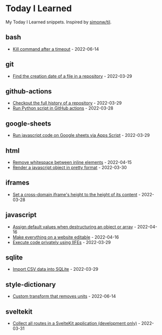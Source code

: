 # Today I Learned

My Today I Learned snippets. Inspired by [simonw/til](https://github.com/simonw/til).

<!-- entries: start -->

## bash

- [Kill command after a timeout](bash/kill-command-after-timeout.md) - 2022-06-14

## git

- [Find the creation date of a file in a repository](git/get-date-of-first-commit.md) - 2022-03-29

## github-actions

- [Checkout the full history of a repository](github-actions/checkout-full-history-of-repo.md) - 2022-03-29
- [Run Python script in GitHub actions](github-actions/run-python-script.md) - 2022-03-28

## google-sheets

- [Run javascript code on Google sheets via Apps Script](google-sheets/run-js-via-app-scripts.md) - 2022-03-29

## html

- [Remove whitespace between inline elements](html/remove-whitespace-between-inline-elements.md) - 2022-04-15
- [Render a javascript object in pretty format](html/render-js-object-in-pretty-format.md) - 2022-03-30

## iframes

- [Set a cross-domain iframe's height to the height of its content](iframes/set-iframe-height-to-the-height-of-its-content.md) - 2022-03-28

## javascript

- [Assign default values when destructuring an object or array](javascript/assign-default-values-when-destructuring-an-object-or-array.md) - 2022-04-16
- [Make everything on a website editable](javascript/make-everything-on-a-website-editable.md) - 2022-04-16
- [Execute code privately using IIFEs](javascript/execute-code-privately-using-iifes.md) - 2022-03-29

## sqlite

- [Import CSV data into SQLite](sqlite/import-csv-data-into-sqlite.md) - 2022-03-29

## style-dictionary

- [Custom transform that removes units](style-dictionary/custom-transform-to-remove-units.md) - 2022-06-14

## sveltekit

- [Collect all routes in a SvelteKit application (development only)](sveltekit/collect-all-routes.md) - 2022-03-31

